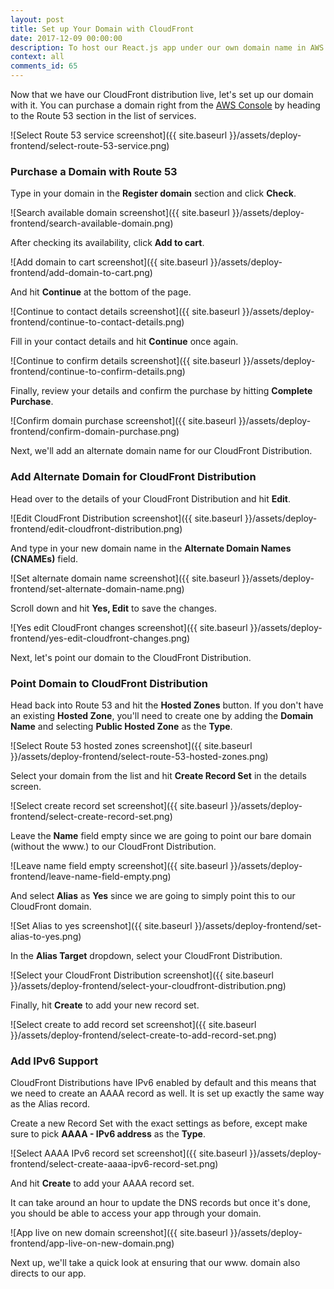 ```yaml
---
layout: post
title: Set up Your Domain with CloudFront
date: 2017-12-09 00:00:00
description: To host our React.js app under our own domain name in AWS we are going to purchase a domain using Route 53. We will point the domain to our CloudFront Distribution with an Alias Resource Record Set. We also need to create an AAAA Record Set to support IPv6.
context: all
comments_id: 65
---
```


Now that we have our CloudFront distribution live, let's set up our domain with it. You can purchase a domain right from the [AWS Console](https://console.aws.amazon.com) by heading to the Route 53 section in the list of services.

![Select Route 53 service screenshot]({{ site.baseurl }}/assets/deploy-frontend/select-route-53-service.png)

### Purchase a Domain with Route 53

Type in your domain in the **Register domain** section and click **Check**.

![Search available domain screenshot]({{ site.baseurl }}/assets/deploy-frontend/search-available-domain.png)

After checking its availability, click **Add to cart**.

![Add domain to cart screenshot]({{ site.baseurl }}/assets/deploy-frontend/add-domain-to-cart.png)

And hit **Continue** at the bottom of the page.

![Continue to contact details screenshot]({{ site.baseurl }}/assets/deploy-frontend/continue-to-contact-details.png)

Fill in your contact details and hit **Continue** once again.

![Continue to confirm details screenshot]({{ site.baseurl }}/assets/deploy-frontend/continue-to-confirm-details.png)

Finally, review your details and confirm the purchase by hitting **Complete Purchase**.

![Confirm domain purchase screenshot]({{ site.baseurl }}/assets/deploy-frontend/confirm-domain-purchase.png)

Next, we'll add an alternate domain name for our CloudFront Distribution.

### Add Alternate Domain for CloudFront Distribution

Head over to the details of your CloudFront Distribution and hit **Edit**.

![Edit CloudFront Distribution screenshot]({{ site.baseurl }}/assets/deploy-frontend/edit-cloudfront-distribution.png)

And type in your new domain name in the **Alternate Domain Names (CNAMEs)** field.

![Set alternate domain name screenshot]({{ site.baseurl }}/assets/deploy-frontend/set-alternate-domain-name.png)

Scroll down and hit **Yes, Edit** to save the changes.

![Yes edit CloudFront changes screenshot]({{ site.baseurl }}/assets/deploy-frontend/yes-edit-cloudfront-changes.png)

Next, let's point our domain to the CloudFront Distribution.

### Point Domain to CloudFront Distribution

Head back into Route 53 and hit the **Hosted Zones** button. If you don't have an existing **Hosted Zone**, you'll need to create one by adding the **Domain Name** and selecting **Public Hosted Zone** as the **Type**.

![Select Route 53 hosted zones screenshot]({{ site.baseurl }}/assets/deploy-frontend/select-route-53-hosted-zones.png)

Select your domain from the list and hit **Create Record Set** in the details screen.

![Select create record set screenshot]({{ site.baseurl }}/assets/deploy-frontend/select-create-record-set.png)

Leave the **Name** field empty since we are going to point our bare domain (without the www.) to our CloudFront Distribution.

![Leave name field empty screenshot]({{ site.baseurl }}/assets/deploy-frontend/leave-name-field-empty.png)

And select **Alias** as **Yes** since we are going to simply point this to our CloudFront domain.

![Set Alias to yes screenshot]({{ site.baseurl }}/assets/deploy-frontend/set-alias-to-yes.png)

In the **Alias Target** dropdown, select your CloudFront Distribution.

![Select your CloudFront Distribution screenshot]({{ site.baseurl }}/assets/deploy-frontend/select-your-cloudfront-distribution.png)

Finally, hit **Create** to add your new record set.

![Select create to add record set screenshot]({{ site.baseurl }}/assets/deploy-frontend/select-create-to-add-record-set.png)

### Add IPv6 Support

CloudFront Distributions have IPv6 enabled by default and this means that we need to create an AAAA record as well. It is set up exactly the same way as the Alias record.

Create a new Record Set with the exact settings as before, except make sure to pick **AAAA - IPv6 address** as the **Type**.

![Select AAAA IPv6 record set screenshot]({{ site.baseurl }}/assets/deploy-frontend/select-create-aaaa-ipv6-record-set.png)

And hit **Create** to add your AAAA record set.

It can take around an hour to update the DNS records but once it's done, you should be able to access your app through your domain.

![App live on new domain screenshot]({{ site.baseurl }}/assets/deploy-frontend/app-live-on-new-domain.png)

Next up, we'll take a quick look at ensuring that our www. domain also directs to our app.
